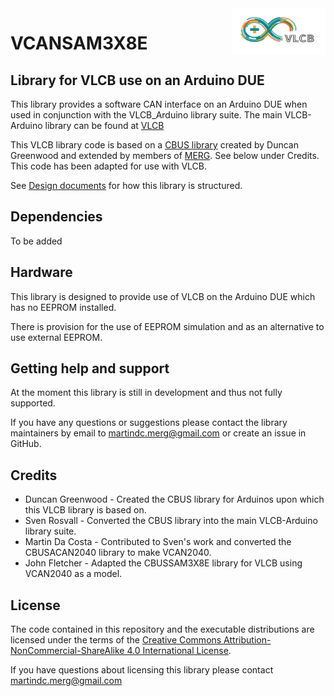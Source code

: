 <img align="right" src="ArduinoVLCB.png"  width="150" height="75">

# VCANSAM3X8E

## Library for VLCB use on an Arduino DUE

This library provides a software CAN interface on an Arduino DUE when used in conjunction with the VLCB_Arduino library
suite.  The main VLCB-Arduino library can be found at [VLCB](https://github.com/SvenRosvall/VLCB-Arduino) 

This VLCB library code is based on a [CBUS library](https://github.com/MERG-DEV/CBUSSAM3X8E) created by Duncan Greenwood
and extended by members of [MERG](https://www.merg.org.uk/). See below under Credits.
This code has been adapted for use with VLCB.

See [Design documents](https://github.com/SvenRosvall/VLCB-Arduino/blob/main/docs/Design.md) for how this library is structured.

## Dependencies
To be added

## Hardware

This library is designed to provide use of VLCB on the Arduino DUE which has no EEPROM installed.

There is provision for the use of EEPROM simulation and as an alternative to use external EEPROM.

## Getting help and support

At the moment this library is still in development and thus not fully supported.

If you have any questions or suggestions please contact the library maintainers
by email to [martindc.merg@gmail.com](mailto:martindc.merg@gmail.com) or create an issue in GitHub.

## Credits

* Duncan Greenwood - Created the CBUS library for Arduinos upon which this VLCB library is based on.
* Sven Rosvall - Converted the CBUS library into the main VLCB-Arduino library suite.
* Martin Da Costa - Contributed to Sven's work and converted the CBUSACAN2040 library to make VCAN2040.
* John Fletcher - Adapted the CBUSSAM3X8E library for VLCB using VCAN2040 as a model.

## License

The code contained in this repository and the executable distributions are licensed under the terms of the
[Creative Commons Attribution-NonCommercial-ShareAlike 4.0 International License](LICENSE.md).

If you have questions about licensing this library please contact [martindc.merg@gmail.com](mailto:martindc.merg@gmail.com)
